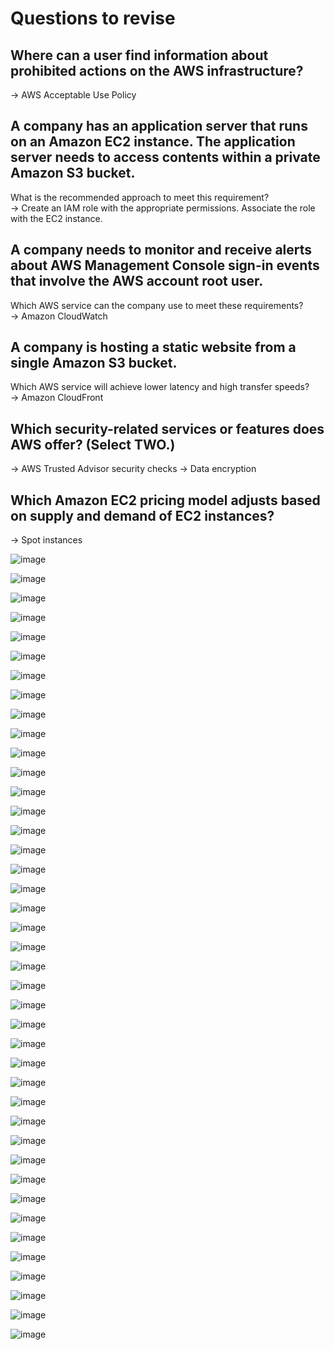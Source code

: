 # Questions to revise 

## Where can a user find information about prohibited actions on the AWS infrastructure?
-> AWS Acceptable Use Policy

## A company has an application server that runs on an Amazon EC2 instance. The application server needs to access contents within a private Amazon S3 bucket.
What is the recommended approach to meet this requirement?   
-> Create an IAM role with the appropriate permissions. Associate the role with the EC2 instance.  

## A company needs to monitor and receive alerts about AWS Management Console sign-in events that involve the AWS account root user.
Which AWS service can the company use to meet these requirements?   
-> Amazon CloudWatch  

## A company is hosting a static website from a single Amazon S3 bucket. 
Which AWS service will achieve lower latency and high transfer speeds?  
-> Amazon CloudFront

## Which security-related services or features does AWS offer? (Select TWO.)
-> AWS Trusted Advisor security checks
-> Data encryption

## Which Amazon EC2 pricing model adjusts based on supply and demand of EC2 instances?
-> Spot instances

![image](https://github.com/souravs17031999/CCP-AWS-CLFC01/assets/33771969/456a691c-161d-4dd9-8bf1-eb9448dc2619)  

![image](https://github.com/souravs17031999/CCP-AWS-CLFC01/assets/33771969/e1770132-3c4d-4f81-9064-bafb1d6cf2dc)   

![image](https://github.com/souravs17031999/CCP-AWS-CLFC01/assets/33771969/cc711d82-c4ea-4036-b97c-2e1b9b6b6e4d)  

![image](https://github.com/souravs17031999/CCP-AWS-CLFC01/assets/33771969/08f4b1a6-8852-4dac-afde-81cbea5977ce)   

![image](https://github.com/souravs17031999/CCP-AWS-CLFC01/assets/33771969/a6661ec0-d966-45ff-aa54-dfc1204c3e54)   

![image](https://github.com/souravs17031999/CCP-AWS-CLFC01/assets/33771969/5e9a5d95-c876-426c-8e54-b796c39628d5)   

![image](https://github.com/souravs17031999/CCP-AWS-CLFC01/assets/33771969/e30dbf0c-73b5-4d4b-909b-0a255be1fb7d)   

![image](https://github.com/souravs17031999/CCP-AWS-CLFC01/assets/33771969/e20a8124-eb66-41f4-956e-565b54918c65)  

![image](https://github.com/souravs17031999/CCP-AWS-CLFC01/assets/33771969/6107b5ac-61b7-49cd-9eef-e37914e6f487)  

![image](https://github.com/souravs17031999/CCP-AWS-CLFC01/assets/33771969/8aac9127-2d0f-4b3b-948e-42782611815c)  

![image](https://github.com/souravs17031999/CCP-AWS-CLFC01/assets/33771969/97568334-31cc-4d3f-991c-a237e763bf57)   

![image](https://github.com/souravs17031999/CCP-AWS-CLFC01/assets/33771969/e7626aee-935d-4121-9b07-f1e8857caf98)   

![image](https://github.com/souravs17031999/CCP-AWS-CLFC01/assets/33771969/aec7725d-4bcb-4d53-af08-506a8ab5cf32)  

![image](https://github.com/souravs17031999/CCP-AWS-CLFC01/assets/33771969/df56743d-a1b1-4c4a-9863-d9519d46d37e)   

![image](https://github.com/souravs17031999/CCP-AWS-CLFC01/assets/33771969/12601226-4757-4ca5-9eb5-bb264893cdaa)   

![image](https://github.com/souravs17031999/CCP-AWS-CLFC01/assets/33771969/a06c3a95-6cef-4944-b1d7-f5a48a3da4bd)   

![image](https://github.com/souravs17031999/CCP-AWS-CLFC01/assets/33771969/173feec2-05d0-4353-b8bb-d932f5ac2295)  

![image](https://github.com/souravs17031999/CCP-AWS-CLFC01/assets/33771969/7a92ada7-4fff-4062-9c8a-b4fb9ac04941)   

![image](https://github.com/souravs17031999/CCP-AWS-CLFC01/assets/33771969/485572c9-d024-47a5-9098-d0ac5b29a0b2)   

![image](https://github.com/souravs17031999/CCP-AWS-CLFC01/assets/33771969/e19471e4-64cc-458e-897e-77470dfff71e)   

![image](https://github.com/souravs17031999/CCP-AWS-CLFC01/assets/33771969/8bc5630f-16cc-45b1-93d2-5c7f71d3070a)   

![image](https://github.com/souravs17031999/CCP-AWS-CLFC01/assets/33771969/71e53da7-55df-44e9-9c39-8bb5cd325955)  

![image](https://github.com/souravs17031999/CCP-AWS-CLFC01/assets/33771969/47b6864e-e04f-4a90-822a-b1dd61a629cf)  

![image](https://github.com/souravs17031999/CCP-AWS-CLFC01/assets/33771969/0a45ffc1-4f6b-43aa-80ae-b8106c79270a)   

![image](https://github.com/souravs17031999/CCP-AWS-CLFC01/assets/33771969/9a199fcd-e691-43ff-b6f9-fbc011e02ae7)  

![image](https://github.com/souravs17031999/CCP-AWS-CLFC01/assets/33771969/babcfdf0-14c2-4bb6-8ce0-7bf4698bada5)   

![image](https://github.com/souravs17031999/CCP-AWS-CLFC01/assets/33771969/4af245e5-8d2a-4b77-98ec-5c9ec8348675)   

![image](https://github.com/souravs17031999/CCP-AWS-CLFC01/assets/33771969/75bb6e1e-d7d3-4c4e-b22f-ca81cb5605d4)   

![image](https://github.com/souravs17031999/CCP-AWS-CLFC01/assets/33771969/bf429240-b895-4fb7-8784-12b87d92c874)   

![image](https://github.com/souravs17031999/CCP-AWS-CLFC01/assets/33771969/416eaaa9-5e36-422c-a2eb-be791ca6992e)  

![image](https://github.com/souravs17031999/CCP-AWS-CLFC01/assets/33771969/524c56f5-2df8-4bd4-a8c0-90abc2809807)   

![image](https://github.com/souravs17031999/CCP-AWS-CLFC01/assets/33771969/afbff535-840c-44ec-bd39-c7ccb95b4d11)  

![image](https://github.com/souravs17031999/CCP-AWS-CLFC01/assets/33771969/321f1a79-7e27-4e85-b70a-6f64edf941fc)  

![image](https://github.com/souravs17031999/CCP-AWS-CLFC01/assets/33771969/67630c64-115e-4012-a5da-25593a6b5061)  

![image](https://github.com/souravs17031999/CCP-AWS-CLFC01/assets/33771969/e077c8fa-96c9-48cc-bbda-381a5c47d4f7)  

![image](https://github.com/souravs17031999/CCP-AWS-CLFC01/assets/33771969/a1c537c4-1eb1-4c77-9a0e-c62818b4c832)  

![image](https://github.com/souravs17031999/CCP-AWS-CLFC01/assets/33771969/a7e2648b-4f89-418e-94bf-07c045e4c871)  

![image](https://github.com/souravs17031999/CCP-AWS-CLFC01/assets/33771969/99667522-08d9-4f6b-b192-8823216b2bd1)  

![image](https://github.com/souravs17031999/CCP-AWS-CLFC01/assets/33771969/e27c52ce-9831-473f-aae1-83c561ac2786)  

![image](https://github.com/souravs17031999/CCP-AWS-CLFC01/assets/33771969/0faebc2c-45f6-4887-99dd-eea08311416b)  

![image](https://github.com/souravs17031999/CCP-AWS-CLFC01/assets/33771969/1c34b799-00e9-4201-8611-5d0a6655beb1)  































